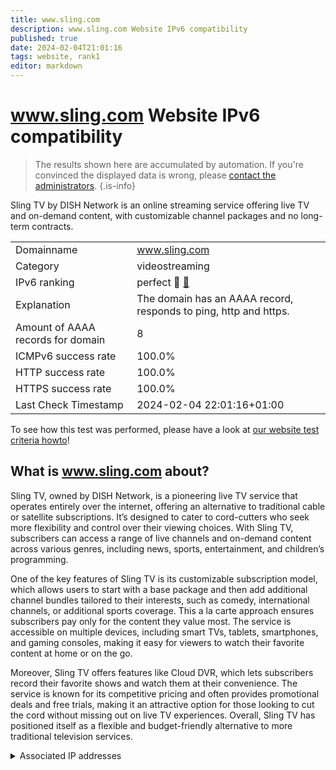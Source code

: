 ```yaml
---
title: www.sling.com
description: www.sling.com Website IPv6 compatibility
published: true
date: 2024-02-04T21:01:16
tags: website, rank1
editor: markdown
---
```


# www.sling.com Website IPv6 compatibility

> The results shown here are accumulated by automation. If you're convinced the displayed data is wrong, please [contact the administrators](/howto/chat). 
{.is-info}

Sling TV by DISH Network is an online streaming service offering live TV and on-demand content, with customizable channel packages and no long-term contracts.


|   |   |
| - | - |
| Domainname | www.sling.com
| Category | videostreaming |
| IPv6 ranking | perfect :1st_place_medal: [🔗](/howto/ranking) |
| Explanation | The domain has an AAAA record, responds to ping, http and https. |
| Amount of AAAA records for domain | 8 |
| ICMPv6 success rate | 100.0%|
| HTTP success rate | 100.0% |
| HTTPS success rate | 100.0% |
| Last Check Timestamp | 2024-02-04 22:01:16+01:00 |

To see how this test was performed, please have a look at [our website test criteria howto](/howto/testcriteria/website)!


## What is www.sling.com about?
Sling TV, owned by DISH Network, is a pioneering live TV service that operates entirely over the internet, offering an alternative to traditional cable or satellite subscriptions. It’s designed to cater to cord-cutters who seek more flexibility and control over their viewing choices. With Sling TV, subscribers can access a range of live channels and on-demand content across various genres, including news, sports, entertainment, and children’s programming.

One of the key features of Sling TV is its customizable subscription model, which allows users to start with a base package and then add additional channel bundles tailored to their interests, such as comedy, international channels, or additional sports coverage. This a la carte approach ensures subscribers pay only for the content they value most. The service is accessible on multiple devices, including smart TVs, tablets, smartphones, and gaming consoles, making it easy for viewers to watch their favorite content at home or on the go.

Moreover, Sling TV offers features like Cloud DVR, which lets subscribers record their favorite shows and watch them at their convenience. The service is known for its competitive pricing and often provides promotional deals and free trials, making it an attractive option for those looking to cut the cord without missing out on live TV experiences. Overall, Sling TV has positioned itself as a flexible and budget-friendly alternative to more traditional television services.



<details>
<summary>Associated IP addresses</summary>

2600:9000:2251:4e00:19:979a:4fc0:93a1

2600:9000:2251:8c00:19:979a:4fc0:93a1

2600:9000:2251:9a00:19:979a:4fc0:93a1

2600:9000:2251:cc00:19:979a:4fc0:93a1

2600:9000:2251:dc00:19:979a:4fc0:93a1

2600:9000:2251:de00:19:979a:4fc0:93a1

2600:9000:2251:1800:19:979a:4fc0:93a1

2600:9000:2251:2e00:19:979a:4fc0:93a1

</details>
